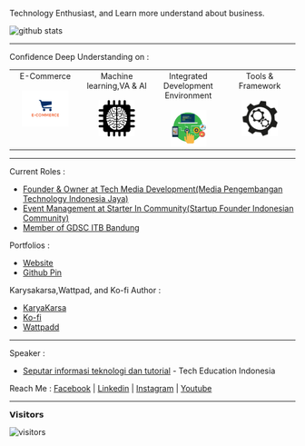 Technology Enthusiast, and Learn more understand about business.

![github stats](https://github-readme-stats.vercel.app/api?username=AnandaRauf&show_icons=true)

---------------------------------------------------------------------------------------------------------------------------------------------------------------------------------

Confidence Deep Understanding on :  
<table>
  <tbody>
    <tr valign="top">
      <td width="25%" align="center" style="padding-bottom: 30px">
        <span>E-Commerce</span><br><br> 
        <img height="64px" src="https://github.com/AnandaRauf/AnandaRauf/blob/main/asset/E-commerce.png">
      </td>
      <td width="25%" align="center">
        <span>Machine learning,VA & AI</span><br><br> 
        <img height="64px" src="https://github.com/AnandaRauf/AnandaRauf/blob/main/asset/Machine%20Learning.png">
      </td>
      <td width="25%" align="center">
        <span>Integrated Development Environment</span><br><br> 
        <img height="64px" src="https://github.com/AnandaRauf/AnandaRauf/blob/main/asset/IDE.png">
      </td>
      <td width="25%" align="center">
        <span>Tools & Framework</span><br><br> 
        <img height="64px" src="https://github.com/AnandaRauf/AnandaRauf/blob/main/asset/Tools.png">
      </td>
    </tr>
  </tbody>
</table>

---------------------------------------------------------------------------------------------------------------------------------------------------------------------------------

Current Roles :
- [Founder & Owner at Tech Media Development(Media Pengembangan Technology Indonesia Jaya)](https://angel.co/company/tech-media-development)
- [Event Management at Starter In Community(Startup Founder Indonesian Community)](https://www.instagram.com/starter.in)
- [Member of GDSC ITB Bandung](https://www.instagram.com/gdscitb)

Portfolios :
- [Website](anandaraufmaududi.000webhostapp.com/)
- [Github Pin](https://www.github.com/AnandaRauf) 


Karysakarsa,Wattpad, and Ko-fi Author :
- [KaryaKarsa](https://www.karyakarsa.com/anandaraufm)
- [Ko-fi](https://www.ko-fi.com/anandaraufdevs)
- [Wattpadd](https://www.wattpad.com/user/anandaraufm)

---------------------------------------------------------------------------------------------------------------------------------------------------------------------------------

Speaker :
- [Seputar informasi teknologi dan tutorial](https://www.youtube.com/watch?v=avInXGOSajc) - Tech Education Indonesia


Reach Me :
[Facebook](https://www.facebook.com/gihyunjee/) | [Linkedin](https://id.linkedin.com/in/ananda-rauf-maududi) | [Instagram](https://www.instagram.com/anandaraufm/) | [Youtube](https://www.youtube.com/channel/UCKWffBeq7YTH6X7H52QpBPg)

---------------------------------------------------------------------------------------------------------------------------------------------------------------------------

𝗩𝗶𝘀𝗶𝘁𝗼𝗿𝘀

![visitors](https://visitor-badge.glitch.me/badge?page_id=AnandaRauf)
